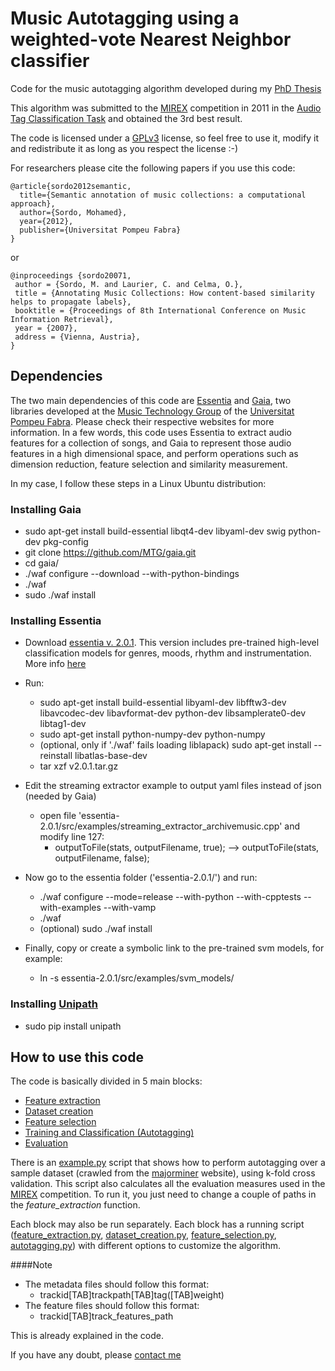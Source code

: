 Music Autotagging using a weighted-vote Nearest Neighbor classifier
======

Code for the music autotagging algorithm developed during my [PhD Thesis](http://msordo.weebly.com/thesis.html)

This algorithm was submitted to the [MIREX](http://www.music-ir.org/mirex/wiki/MIREX_HOME) competition in 2011 in the [Audio Tag Classification Task](http://www.music-ir.org/mirex/wiki/2011:MIREX2011_Results)
and obtained the 3rd best result.

The code is licensed under a [GPLv3](http://www.gnu.org/copyleft/gpl.html) license, so feel free to use it, modify it and redistribute it as long as you respect the license :-)

For researchers please cite the following papers if you use this code:

    @article{sordo2012semantic,
      title={Semantic annotation of music collections: a computational approach},
      author={Sordo, Mohamed},
      year={2012},
      publisher={Universitat Pompeu Fabra}
    }

or

    @inproceedings {sordo20071,
     author = {Sordo, M. and Laurier, C. and Celma, O.},
     title = {Annotating Music Collections: How content-based similarity helps to propagate labels},
     booktitle = {Proceedings of 8th International Conference on Music Information Retrieval},
     year = {2007},
     address = {Vienna, Austria},
    }

Dependencies
------

The two main dependencies of this code are [Essentia](http://essentia.upf.edu/) and [Gaia](https://github.com/MTG/gaia), two libraries developed at the [Music Technology Group](http://mtg.upf.edu/)
of the [Universitat Pompeu Fabra](http://www.upf.edu/en/). Please check their respective websites for more information. In a few words, this code uses Essentia to extract audio features for a collection of songs,
and Gaia to represent those audio features in a high dimensional space, and perform operations such as dimension reduction, feature selection and similarity measurement.

In my case, I follow these steps in a Linux Ubuntu distribution:

### Installing Gaia

* sudo apt-get install build-essential libqt4-dev libyaml-dev swig python-dev pkg-config
* git clone https://github.com/MTG/gaia.git
* cd gaia/
* ./waf configure --download --with-python-bindings
* ./waf
* sudo ./waf install

### Installing Essentia

* Download [essentia v. 2.0.1](https://github.com/MTG/essentia/releases/tag/v2.0.1). This version includes pre-trained high-level classification models
for genres, moods, rhythm and instrumentation. More info [here](https://github.com/MTG/essentia/releases/tag/v2.0.1)

* Run:
  * sudo apt-get install build-essential libyaml-dev libfftw3-dev libavcodec-dev libavformat-dev python-dev libsamplerate0-dev libtag1-dev
  * sudo apt-get install python-numpy-dev python-numpy
  * (optional, only if './waf' fails loading liblapack) sudo apt-get install --reinstall libatlas-base-dev
  * tar xzf v2.0.1.tar.gz

* Edit the streaming extractor example to output yaml files instead of json (needed by Gaia)
  * open file 'essentia-2.0.1/src/examples/streaming_extractor_archivemusic.cpp' and modify line 127:
    * outputToFile(stats, outputFilename, true); --> outputToFile(stats, outputFilename, false);

* Now go to the essentia folder ('essentia-2.0.1/') and run:
  * ./waf configure --mode=release --with-python --with-cpptests --with-examples --with-vamp
  * ./waf
  * (optional) sudo ./waf install

* Finally, copy or create a symbolic link to the pre-trained svm models, for example:
  * ln -s essentia-2.0.1/src/examples/svm_models/
  
### Installing [Unipath](https://pypi.python.org/pypi/Unipath/)
* sudo pip install unipath

How to use this code
------

The code is basically divided in 5 main blocks:
* [Feature extraction](https://github.com/neomoha/music-autotagging-thesis/blob/master/FeatureExtractor.py)
* [Dataset creation](https://github.com/neomoha/music-autotagging-thesis/blob/master/DatasetCreator.py)
* [Feature selection](https://github.com/neomoha/music-autotagging-thesis/blob/master/FeatureSelector.py)
* [Training and Classification (Autotagging)](https://github.com/neomoha/music-autotagging-thesis/blob/master/Autotagger.py)
* [Evaluation](https://github.com/neomoha/music-autotagging-thesis/blob/master/evaluation.py)

There is an [example.py](https://github.com/neomoha/music-autotagging-thesis/blob/master/example.py) script that shows how to perform autotagging over a sample dataset
(crawled from the [majorminer](http://majorminer.org/info/intro) website), using k-fold cross validation.
This script also calculates all the evaluation measures used in the [MIREX](http://www.music-ir.org/mirex/wiki/2014:Audio_Tag_Classification) competition.
To run it, you just need to change a couple of paths in the _feature_extraction_ function.

Each block may also be run separately. Each block has a running script ([feature_extraction.py](https://github.com/neomoha/music-autotagging-thesis/blob/master/feature_extraction.py),
[dataset_creation.py](https://github.com/neomoha/music-autotagging-thesis/blob/master/dataset_creation.py),
[feature_selection.py](https://github.com/neomoha/music-autotagging-thesis/blob/master/feature_selection.py),
[autotagging.py](https://github.com/neomoha/music-autotagging-thesis/blob/master/autotagging.py))
with different options to customize the algorithm.

####Note

* The metadata files should follow this format:
  * trackid[TAB]trackpath[TAB]tag([TAB]weight)
* The feature files should follow this format:
  * trackid[TAB]track_features_path

This is already explained in the code.

If you have any doubt, please [contact me](http://msordo.weebly.com/contact.html)
